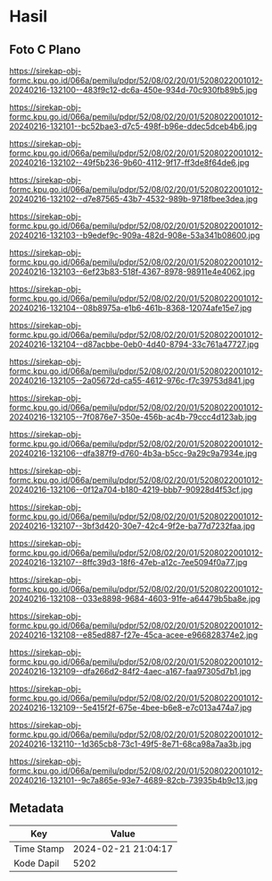 # Hasil

## Foto C Plano

https://sirekap-obj-formc.kpu.go.id/066a/pemilu/pdpr/52/08/02/20/01/5208022001012-20240216-132100--483f9c12-dc6a-450e-934d-70c930fb89b5.jpg

https://sirekap-obj-formc.kpu.go.id/066a/pemilu/pdpr/52/08/02/20/01/5208022001012-20240216-132101--bc52bae3-d7c5-498f-b96e-ddec5dceb4b6.jpg

https://sirekap-obj-formc.kpu.go.id/066a/pemilu/pdpr/52/08/02/20/01/5208022001012-20240216-132102--49f5b236-9b60-4112-9f17-ff3de8f64de6.jpg

https://sirekap-obj-formc.kpu.go.id/066a/pemilu/pdpr/52/08/02/20/01/5208022001012-20240216-132102--d7e87565-43b7-4532-989b-9718fbee3dea.jpg

https://sirekap-obj-formc.kpu.go.id/066a/pemilu/pdpr/52/08/02/20/01/5208022001012-20240216-132103--b9edef9c-909a-482d-908e-53a341b08600.jpg

https://sirekap-obj-formc.kpu.go.id/066a/pemilu/pdpr/52/08/02/20/01/5208022001012-20240216-132103--6ef23b83-518f-4367-8978-98911e4e4062.jpg

https://sirekap-obj-formc.kpu.go.id/066a/pemilu/pdpr/52/08/02/20/01/5208022001012-20240216-132104--08b8975a-e1b6-461b-8368-12074afe15e7.jpg

https://sirekap-obj-formc.kpu.go.id/066a/pemilu/pdpr/52/08/02/20/01/5208022001012-20240216-132104--d87acbbe-0eb0-4d40-8794-33c761a47727.jpg

https://sirekap-obj-formc.kpu.go.id/066a/pemilu/pdpr/52/08/02/20/01/5208022001012-20240216-132105--2a05672d-ca55-4612-976c-f7c39753d841.jpg

https://sirekap-obj-formc.kpu.go.id/066a/pemilu/pdpr/52/08/02/20/01/5208022001012-20240216-132105--7f0876e7-350e-456b-ac4b-79ccc4d123ab.jpg

https://sirekap-obj-formc.kpu.go.id/066a/pemilu/pdpr/52/08/02/20/01/5208022001012-20240216-132106--dfa387f9-d760-4b3a-b5cc-9a29c9a7934e.jpg

https://sirekap-obj-formc.kpu.go.id/066a/pemilu/pdpr/52/08/02/20/01/5208022001012-20240216-132106--0f12a704-b180-4219-bbb7-90928d4f53cf.jpg

https://sirekap-obj-formc.kpu.go.id/066a/pemilu/pdpr/52/08/02/20/01/5208022001012-20240216-132107--3bf3d420-30e7-42c4-9f2e-ba77d7232faa.jpg

https://sirekap-obj-formc.kpu.go.id/066a/pemilu/pdpr/52/08/02/20/01/5208022001012-20240216-132107--8ffc39d3-18f6-47eb-a12c-7ee5094f0a77.jpg

https://sirekap-obj-formc.kpu.go.id/066a/pemilu/pdpr/52/08/02/20/01/5208022001012-20240216-132108--033e8898-9684-4603-91fe-a64479b5ba8e.jpg

https://sirekap-obj-formc.kpu.go.id/066a/pemilu/pdpr/52/08/02/20/01/5208022001012-20240216-132108--e85ed887-f27e-45ca-acee-e966828374e2.jpg

https://sirekap-obj-formc.kpu.go.id/066a/pemilu/pdpr/52/08/02/20/01/5208022001012-20240216-132109--dfa266d2-84f2-4aec-a167-faa97305d7b1.jpg

https://sirekap-obj-formc.kpu.go.id/066a/pemilu/pdpr/52/08/02/20/01/5208022001012-20240216-132109--5e415f2f-675e-4bee-b6e8-e7c013a474a7.jpg

https://sirekap-obj-formc.kpu.go.id/066a/pemilu/pdpr/52/08/02/20/01/5208022001012-20240216-132110--1d365cb8-73c1-49f5-8e71-68ca98a7aa3b.jpg

https://sirekap-obj-formc.kpu.go.id/066a/pemilu/pdpr/52/08/02/20/01/5208022001012-20240216-132101--9c7a865e-93e7-4689-82cb-73935b4b9c13.jpg


## Metadata

| Key        | Value               |
| ---------- | ------------------- |
| Time Stamp | 2024-02-21 21:04:17 |
| Kode Dapil | 5202                |



